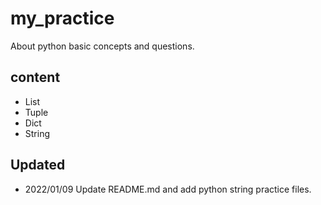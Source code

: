 # my_practice
About python basic concepts and questions.

## content
+ List
+ Tuple
+ Dict
+ String

## Updated 
+ 2022/01/09 Update README.md and add python string practice files.


